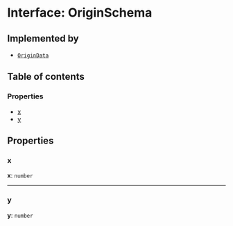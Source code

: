 # Interface: OriginSchema

## Implemented by

* [`OriginData`](/auto-docs/core/classes/OriginData.md)

## Table of contents

### Properties

* [x](/auto-docs/core/interfaces/OriginSchema.md#x)
* [y](/auto-docs/core/interfaces/OriginSchema.md#y)

## Properties

### x

**x**: `number`

***

### y

**y**: `number`
